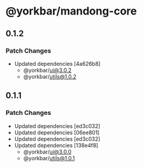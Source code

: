 # @yorkbar/mandong-core

## 0.1.2

### Patch Changes

-  Updated dependencies [4a626b8]
   -  @yorkbar/ui@3.0.2
   -  @yorkbar/utils@1.0.2

## 0.1.1

### Patch Changes

-  Updated dependencies [ed3c032]
-  Updated dependencies [06ee801]
-  Updated dependencies [ed3c032]
-  Updated dependencies [138e4f8]
   -  @yorkbar/ui@3.0.0
   -  @yorkbar/utils@1.0.1
